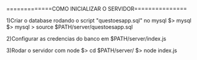 =============COMO INICIALIZAR O SERVIDOR===============

1)Criar o database rodando o script "questoesapp.sql" no mysql
	$> mysql
	$> mysql > source $PATH/server/questoesapp.sql

2)Configurar as credencias do banco em $PATH/server/index.js

3)Rodar o servidor com node
	$> cd $PATH/server/
	$> node index.js
